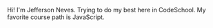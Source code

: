 Hi! I'm Jefferson Neves.
Trying to do my best here in CodeSchool. My favorite course path is JavaScript.
